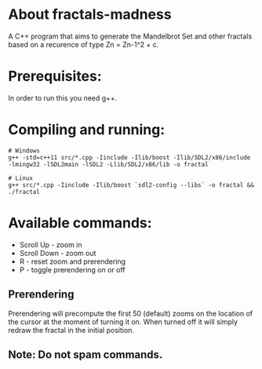 # About fractals-madness

A C++ program that aims to generate the Mandelbrot Set and other fractals based on a recurence of type Zn = Zn-1^2 + c.

# Prerequisites:

In order to run this you need g++.

# Compiling and running:

```
# Windows
g++ -std=c++11 src/*.cpp -Iinclude -Ilib/boost -Ilib/SDL2/x86/include -lmingw32 -lSDL2main -lSDL2 -Llib/SDL2/x86/lib -o fractal

# Linux
g++ src/*.cpp -Iinclude -Ilib/boost `sdl2-config --libs` -o fractal && ./fractal
```

# Available commands:

- Scroll Up - zoom in
- Scroll Down - zoom out
- R - reset zoom and prerendering
- P - toggle prerendering on or off

## Prerendering

Prerendering will precompute the first 50 (default) zooms on the location of the cursor at the moment of turning it on. When turned off it will simply redraw the fractal in the initial position.

## Note: Do not spam commands.
